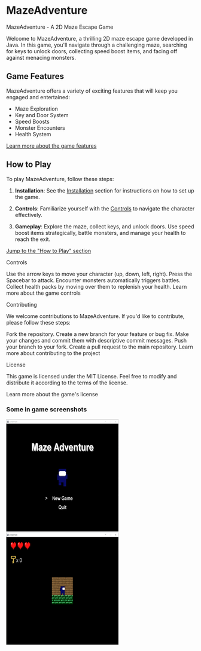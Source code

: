 # MazeAdventure
MazeAdventure - A 2D Maze Escape Game


Welcome to MazeAdventure, a thrilling 2D maze escape game developed in Java. In this game, you'll navigate through a challenging maze, searching for keys to unlock doors, collecting speed boost items, and facing off against menacing monsters.

## Game Features

MazeAdventure offers a variety of exciting features that will keep you engaged and entertained:

- Maze Exploration
- Key and Door System
- Speed Boosts
- Monster Encounters
- Health System

[Learn more about the game features](#game-features)

## How to Play

To play MazeAdventure, follow these steps:

1. **Installation**: See the [Installation](#installation) section for instructions on how to set up the game.

2. **Controls**: Familiarize yourself with the [Controls](#controls) to navigate the character effectively.

3. **Gameplay**: Explore the maze, collect keys, and unlock doors. Use speed boost items strategically, battle monsters, and manage your health to reach the exit.

[Jump to the "How to Play" section](#how-to-play)

Controls

Use the arrow keys to move your character (up, down, left, right).
Press the Spacebar to attack.
Encounter monsters automatically triggers battles.
Collect health packs by moving over them to replenish your health.
Learn more about the game controls

Contributing

We welcome contributions to MazeAdventure. If you'd like to contribute, please follow these steps:

Fork the repository.
Create a new branch for your feature or bug fix.
Make your changes and commit them with descriptive commit messages.
Push your branch to your fork.
Create a pull request to the main repository.
Learn more about contributing to the project

License

This game is licensed under the MIT License. Feel free to modify and distribute it according to the terms of the license.

Learn more about the game's license

### Some in game screenshots

<img src="Ekran_Alnts.PNG" height="300px" width="300px">
<img src="123.png" height="300px" width="300px">
